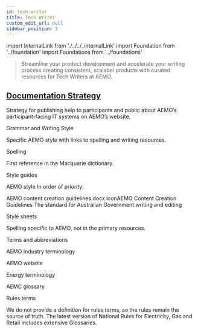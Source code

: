 ```yaml
---
id: tech-writer
title: Tech Writer
custom_edit_url: null
sidebar_position: 3
---
```


import InternalLink from './../../_internalLink'
import Foundation from '../foundation'
import Foundations from '../foundations'

> Streamline your product development and accelerate your writing process creating consistent, scalabel products with curated resources for Tech Writers at AEMO.

<Foundations>
    <Foundation name="writing guideline" />
</Foundations>

## [Documentation Strategy](#)

Strategy for publishing help to participants and public about AEMO’s participant-facing IT systems on AEMO’s website.


Grammar and Writing Style

Specific AEMO style with links to spelling and writing resources.

 

Spelling

First reference in the Macquarie dictionary.

 

Style guides

AEMO style In order of priority:

​AEMO content creation guidelines.docx iconAEMO Content Creation Guidelines
The standard for Australian Government writing and editing
 

Style sheets

Spelling specific to AEMO, not in the primary resources.

 

Terms and abbreviations

 

AEMO Industry terminology

AEMO website

 

Energy terminology

AEMC glossary

 

Rules terms

We do not provide a definition for rules terms, so the rules remain the source of truth. The latest version of National Rules for Electricity, Gas and Retail includes extensive Glossaries.